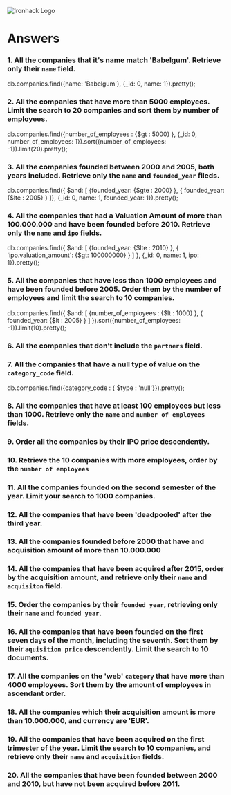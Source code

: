 ![Ironhack Logo](https://i.imgur.com/1QgrNNw.png)

# Answers

### 1. All the companies that it's name match 'Babelgum'. Retrieve only their `name` field.

db.companies.find({name: 'Babelgum'}, {_id: 0, name: 1}).pretty();

### 2. All the companies that have more than 5000 employees. Limit the search to 20 companies and sort them by **number of employees**.

db.companies.find({number_of_employees :  {$gt : 5000} }, {_id: 0, number_of_employees: 1}).sort({number_of_employees: -1}).limit(20).pretty();

### 3. All the companies founded between 2000 and 2005, both years included. Retrieve only the `name` and `founded_year` fileds.

db.companies.find({ $and: [ {founded_year: {$gte : 2000} }, { founded_year: {$lte : 2005} } ]}, {_id: 0, name: 1, founded_year: 1}).pretty();

### 4. All the companies that had a Valuation Amount of more than 100.000.000 and have been founded before 2010. Retrieve only the `name` and `ipo` fields.

db.companies.find({ $and: [ {founded_year: {$lte : 2010} }, { 'ipo.valuation_amount': {$gt: 100000000} } ] }, {_id: 0, name: 1, ipo: 1}).pretty();

### 5. All the companies that have less than 1000 employees and have been founded before 2005. Order them by the number of employees and limit the search to 10 companies.

db.companies.find({ $and: [ {number_of_employees :  {$lt : 1000} }, { founded_year: {$lt : 2005} } ] }).sort({number_of_employees: -1}).limit(10).pretty();

### 6. All the companies that don't include the `partners` field.

<!-- db.companies.find({ partners: { $nin : []}}, {_id: 0, partners: 1}).pretty().count(); -->

### 7. All the companies that have a null type of value on the `category_code` field.

db.companies.find({category_code : { $type : 'null'}}).pretty();

### 8. All the companies that have at least 100 employees but less than 1000. Retrieve only the `name` and `number of employees` fields.

<!-- Your Code Goes Here -->

### 9. Order all the companies by their IPO price descendently.

<!-- Your Code Goes Here -->

### 10. Retrieve the 10 companies with more employees, order by the `number of employees`

<!-- Your Code Goes Here -->

### 11. All the companies founded on the second semester of the year. Limit your search to 1000 companies.

<!-- Your Code Goes Here -->

### 12. All the companies that have been 'deadpooled' after the third year.

<!-- Your Code Goes Here -->

### 13. All the companies founded before 2000 that have and acquisition amount of more than 10.000.000

<!-- Your Code Goes Here -->

### 14. All the companies that have been acquired after 2015, order by the acquisition amount, and retrieve only their `name` and `acquisiton` field.

<!-- Your Code Goes Here -->

### 15. Order the companies by their `founded year`, retrieving only their `name` and `founded year`.

<!-- Your Code Goes Here -->

### 16. All the companies that have been founded on the first seven days of the month, including the seventh. Sort them by their `aquisition price` descendently. Limit the search to 10 documents.

<!-- Your Code Goes Here -->

### 17. All the companies on the 'web' `category` that have more than 4000 employees. Sort them by the amount of employees in ascendant order.

<!-- Your Code Goes Here -->

### 18. All the companies which their acquisition amount is more than 10.000.000, and currency are 'EUR'.

<!-- Your Code Goes Here -->

### 19. All the companies that have been acquired on the first trimester of the year. Limit the search to 10 companies, and retrieve only their `name` and `acquisition` fields.

<!-- Your Code Goes Here -->

### 20. All the companies that have been founded between 2000 and 2010, but have not been acquired before 2011.

<!-- Your Code Goes Here -->
